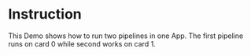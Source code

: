 # Instruction #
This Demo shows how to run two pipelines in one App.  The first pipeline runs on card 0 while second works on card 1.